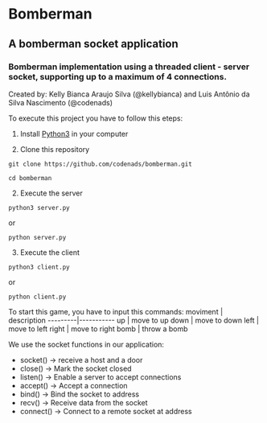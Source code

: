 # Bomberman
## A bomberman socket application
### Bomberman implementation using a threaded client - server socket, supporting up to a maximum of 4 connections.

Created by: Kelly Bianca Araujo Silva (@kellybianca) and Luis Antônio da Silva Nascimento (@codenads)

To execute this project you have to follow this eteps:

1. Install [Python3](https://www.python.org/downloads/) in your computer

2. Clone this repository
```
git clone https://github.com/codenads/bomberman.git
```
```
cd bomberman
```
2. Execute the server
```
python3 server.py 
```
or 
```
python server.py 
```
3. Execute the client
```
python3 client.py
```
or
```
python client.py
```
To start this game, you have to input this commands:
moviment | description
---------|-----------
up | move to up
down | move to down
left | move to left
right | move to right
bomb | throw a bomb

We use the socket functions in our application:
* socket() -> receive a host and a door
* close() -> Mark the socket closed
* listen() -> Enable a server to accept connections
* accept() -> Accept a connection
* bind() -> Bind the socket to address
* recv() -> Receive data from the socket
* connect() -> Connect to a remote socket at address

